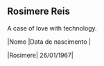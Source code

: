 ## Rosimere Reis
A case of love with technology.

|Nome |Data de nascimento |

|Rosimere| 26/01/1967|

